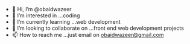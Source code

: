 - 👋 Hi, I’m @obaidwazeer
- 👀 I’m interested in ...coding
- 🌱 I’m currently learning ...web development
- 💞️ I’m looking to collaborate on ...front end web development projects
- 📫 How to reach me ...just email on obaidwazeer@gmail.com

<!---
obaidwazeer/obaidwazeer is a ✨ special ✨ repository because its `README.md` (this file) appears on your GitHub profile.
You can click the Preview link to take a look at your changes.
--->
